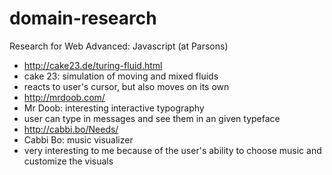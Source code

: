 # domain-research
Research for Web Advanced: Javascript (at Parsons)

- http://cake23.de/turing-fluid.html
- cake 23: simulation of moving and mixed fluids
- reacts to user's cursor, but also moves on its own
- http://mrdoob.com/
- Mr Doob: interesting interactive typography
- user can type in messages and see them in an given typeface
- http://cabbi.bo/Needs/
- Cabbi Bo: music visualizer
- very interesting to me because of the user's ability to choose music and customize the visuals
